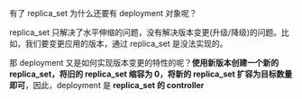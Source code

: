 有了 replica_set 为什么还要有 deployment 对象呢？<br>

replica_set 只解决了水平伸缩的问题，没有解决版本变更(升级/降级)的问题。比如，我们要变更应用的版本，通过 replica_set 是没法实现的。<br>

那 deployment 又是如何实现版本变更的特性的呢？**使用新版本创建一个新的 replica_set，将旧的 replica_set 缩容为 0，将新的 replica_set
扩容为目标数量即可**，因此，deployment 是 **replica_set 的 controller**<br>

